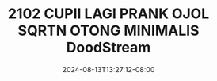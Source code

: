 --- 
title: "2102 CUPII LAGI PRANK OJOL SQRTN OTONG MINIMALIS  DoodStream"
description: "  bokeh 2102 CUPII LAGI PRANK OJOL SQRTN OTONG MINIMALIS  DoodStream simontox   baru"
date: 2024-08-13T13:27:12-08:00
file_code: "ytd4r09r1n4a"
draft: false
cover: "upaav314uj3p8p6g.jpg"
tags: ["CUPII", "LAGI", "PRANK", "OJOL", "SQRTN", "OTONG", "MINIMALIS", "DoodStream", "bokep-indo", "bokep-viral", "bokep-ig"]
length: 497
fld_id: "1483065"
foldername: "A prank"
categories: ["A prank"]
views: 0
---